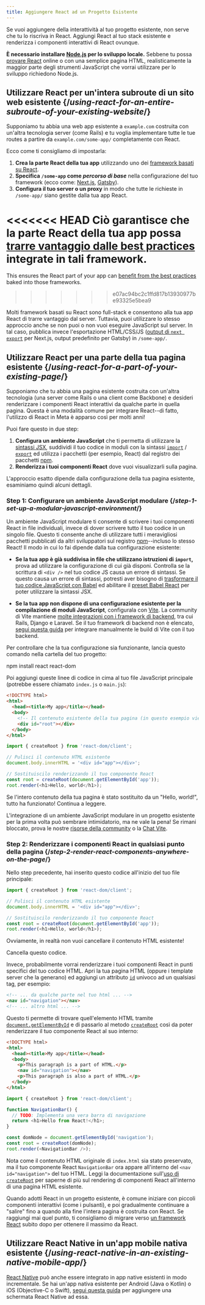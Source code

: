 ```yaml
---
title: Aggiungere React ad un Progetto Esistente
---
```


<Intro>

Se vuoi aggiungere della interattività al tuo progetto esistente, non serve che tu lo riscriva in React. Aggiungi React al tuo stack esistente e renderizza i componenti interattivi di React ovunque.

</Intro>

<Note>

**È necessario installare [Node.js](https://nodejs.org/it/) per lo sviluppo locale.** Sebbene tu possa [provare React](/learn/installation#try-react) online o con una semplice pagina HTML, realisticamente la maggior parte degli strumenti JavaScript che vorrai utilizzare per lo sviluppo richiedono Node.js.

</Note>

## Utilizzare React per un'intera subroute di un sito web esistente {/*using-react-for-an-entire-subroute-of-your-existing-website*/}

Supponiamo tu abbia una web app esistente a `example.com` costruita con un'altra tecnologia server (come Rails) e tu voglia implementare tutte le tue routes a partire da `example.com/some-app/` completamente con React.

Ecco come ti consigliamo di impostarla:

1. **Crea la parte React della tua app** utilizzando uno dei [framework basati su React](/learn/start-a-new-react-project).
2. **Specifica `/some-app` come *percorso di base*** nella configurazione del tuo framework (ecco come: [Next.js](https://nextjs.org/docs/app/api-reference/config/next-config-js/basePath), [Gatsby](https://www.gatsbyjs.com/docs/how-to/previews-deploys-hosting/path-prefix/)).
3. **Configura il tuo server o un proxy** in modo che tutte le richieste in `/some-app/` siano gestite dalla tua app React.

<<<<<<< HEAD
Ciò garantisce che la parte React della tua app possa [trarre vantaggio dalle best practices](/learn/start-a-new-react-project#can-i-use-react-without-a-framework) integrate in tali framework.
=======
This ensures the React part of your app can [benefit from the best practices](/learn/build-a-react-app-from-scratch#consider-using-a-framework) baked into those frameworks.
>>>>>>> e07ac94bc2c1ffd817b13930977be93325e5bea9

Molti framework basati su React sono full-stack e consentono alla tua app React di trarre vantaggio dal server. Tuttavia, puoi utilizzare lo stesso approccio anche se non puoi o non vuoi eseguire JavaScript sul server. In tal caso, pubblica invece l'esportazione HTML/CSS/JS ([output di `next export`](https://nextjs.org/docs/advanced-features/static-html-export) per Next.js, output predefinito per Gatsby) in `/some-app/`.

## Utilizzare React per una parte della tua pagina esistente {/*using-react-for-a-part-of-your-existing-page*/}

Supponiamo che tu abbia una pagina esistente costruita con un'altra tecnologia (una server come Rails o una client come Backbone) e desideri renderizzare i componenti React interattivi da qualche parte in quella pagina. Questa è una modalità comune per integrare React--di fatto, l'utilizzo di React in Meta è apparso così per molti anni!

Puoi fare questo in due step:

1. **Configura un ambiente JavaScript** che ti permetta di utilizzare la [sintassi JSX](/learn/writing-markup-with-jsx), suddividi il tuo codice in moduli con la sintassi [`import`](https://developer.mozilla.org/en-US/docs/Web/JavaScript/Reference/Statements/import) / [`export`](https://developer.mozilla.org/en-US/docs/Web/JavaScript/Reference/Statements/export) ed utilizza i pacchetti (per esempio, React) dal registro dei pacchetti [npm](https://www.npmjs.com/).
2. **Renderizza i tuoi componenti React** dove vuoi visualizzarli sulla pagina.

L'approccio esatto dipende dalla configurazione della tua pagina esistente, esaminiamo quindi alcuni dettagli.

### Step 1: Configurare un ambiente JavaScript modulare {/*step-1-set-up-a-modular-javascript-environment*/}

Un ambiente JavaScript modulare ti consente di scrivere i tuoi componenti React in file individuali, invece di dover scrivere tutto il tuo codice in un singolo file. Questo ti consente anche di utilizzare tutti i meravigliosi pacchetti pubblicati da altri sviluppatori sul registro [npm](https://www.npmjs.com/)--incluso lo stesso React! Il modo in cui lo fai dipende dalla tua configurazione esistente:

* **Se la tua app è già suddivisa in file che utilizzano istruzioni di `import`,** prova ad utilizzare la configurazione di cui già disponi. Controlla se la scrittura di `<div />` nel tuo codice JS causa un errore di sintassi. Se questo causa un errore di sintassi, potresti aver bisogno di [trasformare il tuo codice JavaScript con Babel](https://babeljs.io/setup) ed abilitare il [preset Babel React](https://babeljs.io/docs/babel-preset-react) per poter utilizzare la sintassi JSX.

* **Se la tua app non dispone di una configurazione esistente per la compilazione di moduli JavaScript**, configurala con [Vite](https://vite.dev/). La community di Vite mantiene [molte integrazioni con i framework di backend](https://github.com/vitejs/awesome-vite#integrations-with-backends), tra cui Rails, Django e Laravel. Se il tuo framework di backend non è elencato, [segui questa guida](https://vite.dev/guide/backend-integration.html) per integrare manualmente le build di Vite con il tuo backend.

Per controllare che la tua configurazione sia funzionante, lancia questo comando nella cartella del tuo progetto:

<TerminalBlock>
npm install react react-dom
</TerminalBlock>

Poi aggiungi queste linee di codice in cima al tuo file JavaScript principale (potrebbe essere chiamato `index.js` o `main.js`):

<Sandpack>

```html public/index.html hidden
<!DOCTYPE html>
<html>
  <head><title>My app</title></head>
  <body>
    <!-- Il contenuto esistente della tua pagina (in questo esempio viene sostituito) -->
    <div id="root"></div>
  </body>
</html>
```

```js src/index.js active
import { createRoot } from 'react-dom/client';

// Pulisci il contenuto HTML esistente
document.body.innerHTML = '<div id="app"></div>';

// Sostituiscilo renderizzando il tuo componente React
const root = createRoot(document.getElementById('app'));
root.render(<h1>Hello, world</h1>);
```

</Sandpack>

Se l'intero contenuto della tua pagina è stato sostituito da un "Hello, world!", tutto ha funzionato! Continua a leggere.

<Note>

L'integrazione di un ambiente JavaScript modulare in un progetto esistente per la prima volta può sembrare intimidatorio, ma ne vale la pena! Se rimani bloccato, prova le nostre [risorse della community](/community) o la [Chat Vite](https://chat.vite.dev/).

</Note>

### Step 2: Renderizzare i componenti React in qualsiasi punto della pagina {/*step-2-render-react-components-anywhere-on-the-page*/}

Nello step precedente, hai inserito questo codice all'inizio del tuo file principale:

```js
import { createRoot } from 'react-dom/client';

// Pulisci il contenuto HTML esistente
document.body.innerHTML = '<div id="app"></div>';

// Sostituiscilo renderizzando il tuo componente React
const root = createRoot(document.getElementById('app'));
root.render(<h1>Hello, world</h1>);
```

Ovviamente, in realtà non vuoi cancellare il contenuto HTML esistente!

Cancella questo codice.

Invece, probabilmente vorrai renderizzare i tuoi componenti React in punti specifici del tuo codice HTML. Apri la tua pagina HTML (oppure i template server che la generano) ed aggiungi un attributo [`id`](https://developer.mozilla.org/en-US/docs/Web/HTML/Global_attributes/id) univoco ad un qualsiasi tag, per esempio:

```html
<!-- ... da qualche parte nel tuo html ... -->
<nav id="navigation"></nav>
<!-- ... altro html ... -->
```

Questo ti permette di trovare quell'elemento HTML tramite [`document.getElementById`](https://developer.mozilla.org/en-US/docs/Web/API/Document/getElementById) e di passarlo al metodo [`createRoot`](/reference/react-dom/client/createRoot) così da poter renderizzare il tuo componente React al suo interno:

<Sandpack>

```html public/index.html
<!DOCTYPE html>
<html>
  <head><title>My app</title></head>
  <body>
    <p>This paragraph is a part of HTML.</p>
    <nav id="navigation"></nav>
    <p>This paragraph is also a part of HTML.</p>
  </body>
</html>
```

```js src/index.js active
import { createRoot } from 'react-dom/client';

function NavigationBar() {
  // TODO: Implementa una vera barra di navigazione
  return <h1>Hello from React!</h1>;
}

const domNode = document.getElementById('navigation');
const root = createRoot(domNode);
root.render(<NavigationBar />);
```

</Sandpack>

Nota come il contenuto HTML originale di `index.html` sia stato preservato, ma il tuo componente React `NavigationBar` ora appare all'interno del `<nav id="navigation">` del tuo HTML. Leggi la documentazione sull'[uso di `createRoot`](/reference/react-dom/client/createRoot#rendering-a-page-partially-built-with-react) per saperne di più sul rendering di componenti React all'interno di una pagina HTML esistente.

Quando adotti React in un progetto esistente, è comune iniziare con piccoli componenti interattivi (come i pulsanti), e poi gradualmente continuare a "salire" fino a quando alla fine l'intera pagina è costruita con React. Se raggiungi mai quel punto, ti consigliamo di migrare verso [un framework React](/learn/start-a-new-react-project) subito dopo per ottenere il massimo da React.

## Utilizzare React Native in un'app mobile nativa esistente {/*using-react-native-in-an-existing-native-mobile-app*/}

[React Native](https://reactnative.dev/) può anche essere integrato in app native esistenti in modo incrementale. Se hai un'app nativa esistente per Android (Java o Kotlin) o iOS (Objective-C o Swift), [segui questa guida](https://reactnative.dev/docs/integration-with-existing-apps) per aggiungere una schermata React Native ad essa.
